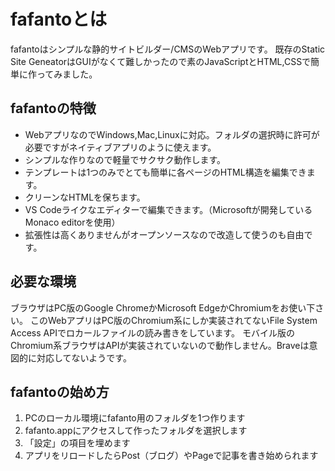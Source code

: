 # fafantoとは
fafantoはシンプルな静的サイトビルダー/CMSのWebアプリです。  既存のStatic Site GeneatorはGUIがなくて難しかったので素のJavaScriptとHTML,CSSで簡単に作ってみました。

## fafantoの特徴
* WebアプリなのでWindows,Mac,Linuxに対応。フォルダの選択時に許可が必要ですがネイティブアプリのように使えます。
* シンプルな作りなので軽量でサクサク動作します。
* テンプレートは1つのみでとても簡単に各ページのHTML構造を編集できます。
* クリーンなHTMLを保ちます。
* VS Codeライクなエディターで編集できます。（Microsoftが開発しているMonaco editorを使用）
* 拡張性は高くありませんがオープンソースなので改造して使うのも自由です。
## 必要な環境
ブラウザはPC版のGoogle ChromeかMicrosoft EdgeかChromiumをお使い下さい。
このWebアプリはPC版のChromium系にしか実装されてないFile System Access APIでロカールファイルの読み書きをしています。
モバイル版のChromium系ブラウザはAPIが実装されていないので動作しません。Braveは意図的に対応してないようです。
## fafantoの始め方
1. PCのローカル環境にfafanto用のフォルダを1つ作ります
2. fafanto.appにアクセスして作ったフォルダを選択します
3. 「設定」の項目を埋めます
4. アプリをリロードしたらPost（ブログ）やPageで記事を書き始められます
